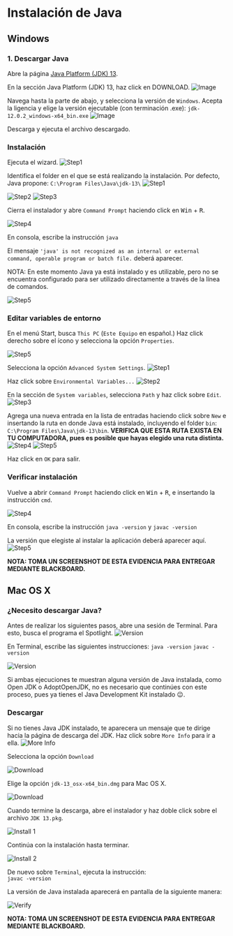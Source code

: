 # Instalación de Java
## Windows
### 1. Descargar Java
Abre la página [Java Platform (JDK) 13](https://www.oracle.com/technetwork/java/javase/downloads/index.html).

En la sección Java Platform (JDK) 13, haz click en DOWNLOAD.
![Image](img/img1.png)

Navega hasta la parte de abajo, y selecciona la versión de `Windows`. Acepta la ligencia y elige la versión ejecutable (con terminación .exe): 
`jdk-12.0.2_windows-x64_bin.exe`
![Image](img/img2.png)

Descarga y ejecuta el archivo descargado.

### Instalación

Ejecuta el wizard.
![Step1](img/img3.png)

Identifica el folder en el que se está realizando la instalación. Por defecto, Java propone:
`C:\Program Files\Java\jdk-13\`
![Step1](img/img4.png)

![Step2](img/img5.png)
![Step3](img/img6.png)

Cierra el instalador y abre `Command Prompt` haciendo click en <kbd>Win</kbd> + <kbd>R</kbd>.

![Step4](img/img6_1.png)

En consola, escribe la instrucción
`java`

El mensaje `'java' is not recognized as an internal or external command,
operable program or batch file.` deberá aparecer.

NOTA: En este momento Java ya está instalado y es utilizable, pero no se encuentra configurado para ser utilizado directamente a través de la línea de comandos.

![Step5](img/img6_3.png)

### Editar variables de entorno
En el menú Start, busca `This PC` (`Este Equipo` en español.) Haz click derecho sobre el ícono y selecciona la opción `Properties`. 

![Step5](img/img7.png)


Selecciona la opción `Advanced System Settings`.
![Step1](img/img8.png)

Haz click sobre `Environmental Variables...`
![Step2](img/img9.png)

En la sección de `System variables`, selecciona `Path` y haz click sobre `Edit`.
![Step3](img/img10.png)

Agrega una nueva entrada en la lista de entradas haciendo click sobre `New` e insertando la ruta en donde Java está instalado, incluyendo el folder `bin`: `C:\Program Files\Java\jdk-13\bin`. **VERIFICA QUE ESTA RUTA EXISTA EN TU COMPUTADORA, pues es posible que hayas elegido una ruta distinta.**
![Step4](img/img11.png)
![Step5](img/img12.png)

Haz click en `OK` para salir.

### Verificar instalación
Vuelve a abrir `Command Prompt` haciendo click en <kbd>Win</kbd> + <kbd>R</kbd>, e insertando la instrucción `cmd`.

![Step4](img/img6_1.png)

En consola, escribe la instrucción
`java -version`
y
`javac -version`

La versión que elegiste al instalar la aplicación deberá aparecer aquí.
![Step5](img/img13.png)

**NOTA: TOMA UN SCREENSHOT DE ESTA EVIDENCIA PARA ENTREGAR MEDIANTE BLACKBOARD.**

## Mac OS X

### ¿Necesito descargar Java?
Antes de realizar los siguientes pasos, abre una sesión de Terminal. Para esto, busca el programa el Spotlight. 
![Version](img/img_mac_0_1.png)

En Terminal, escribe las siguientes instrucciones:
`java -version`
`javac -version`

![Version](img/img_mac_0_2.png)

Si ambas ejecuciones te muestran alguna versión de Java instalada, como Open JDK o AdoptOpenJDK, no es necesario que continúes con este proceso, pues ya tienes el Java Development Kit instalado 😉. 

### Descargar
Si no tienes Java JDK instalado, te aparecera un mensaje que te dirige hacia la página de descarga del JDK. Haz click sobre `More Info` para ir a ella.
![More Info](img/mac_step1.png)

Selecciona la opción `Download` 

![Download](img/mac_step2.png)

Elige la opción `jdk-13_osx-x64_bin.dmg` para Mac OS X.

![Download](img/mac_step4.png)

Cuando termine la descarga, abre el instalador y haz doble click sobre el archivo `JDK 13.pkg`.

![Install 1](img/mac_step5.png)

Continúa con la instalación hasta terminar.

![Install 2](img/mac_step6.png)

De nuevo sobre `Terminal`, ejecuta la instrucción:  
`javac -version`

La versión de Java instalada aparecerá en pantalla de la siguiente manera:

![Verify](img/mac_step7.png)

**NOTA: TOMA UN SCREENSHOT DE ESTA EVIDENCIA PARA ENTREGAR MEDIANTE BLACKBOARD.**
